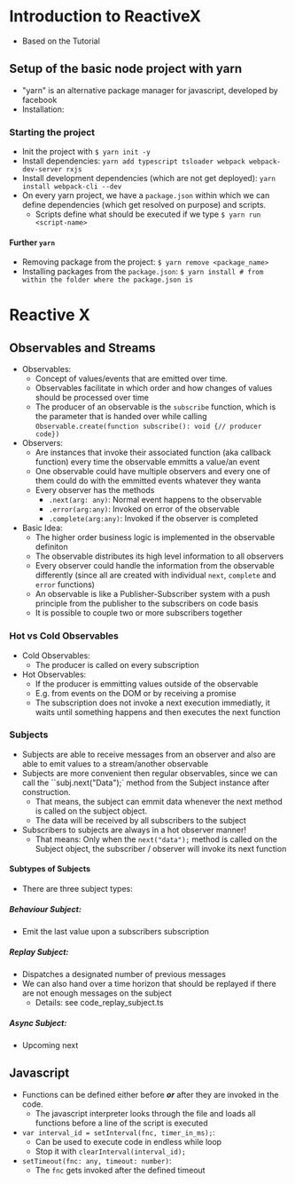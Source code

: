 # Introduction to ReactiveX
+ Based on the Tutorial [](https://www.youtube.com/watch?v=PhggNGsSQyg)

## Setup of the basic node project with yarn
+ "yarn" is an alternative package manager for javascript, developed by facebook
+ Installation: [](https://linuxize.com/post/how-to-install-yarn-on-ubuntu-20-04/)

### Starting the project
+ Init the project with ```$ yarn init -y```
+ Install dependencies: ```yarn add typescript tsloader webpack webpack-dev-server rxjs```
+ Install development dependencies (which are not get deployed): ```yarn install webpack-cli --dev```
+ On every yarn project, we have a `package.json` within which we can define dependencies (which get resolved on purpose) and scripts. 
    - Scripts define what should be executed if we type ```$ yarn run <script-name>```
#### Further `yarn`
+ Removing package from the project: `$ yarn remove <package_name>`
+ Installing packages from the `package.json`: ```$ yarn install # from within the folder where the package.json is```

# Reactive X

## Observables and Streams
+ Observables: 
    - Concept of values/events that are emitted over time.
    - Observables facilitate in which order and how changes of values should be processed over time
    - The producer of an observable is the `subscribe` function, which is the parameter that is handed over while calling `Observable.create(function subscribe(): void {// producer code})`
+ Observers:
    - Are instances that invoke their associated function (aka callback function) every time the observable emmitts a value/an event
    - One observable could have multiple observers and every one of them could do with the emmitted events whatever they wanta
    - Every observer has the methods 
        * `.next(arg: any)`: Normal event happens to the observable
        * `.error(arg:any)`: Invoked on error of the observable
        * `.complete(arg:any)`: Invoked if the observer is completed
+ Basic Idea: 
    - The higher order business logic is implemented in the observable definiton
    - The observable distributes its high level information to all observers
    - Every observer could handle the information from the observable differently (since all are created with individual `next`, `complete` and `error` functions)
    - An observable is like a Publisher-Subscriber system with a push principle from the publisher to the subscribers on code basis
    - It is possible to couple two or more subscribers together

### Hot vs Cold Observables
+ Cold Observables: 
    - The producer is called on every subscription
+ Hot Observables: 
    - If the producer is emmitting values outside of the observable
    - E.g. from events on the DOM or by receiving a promise
    - The subscription does not invoke a next execution immediatly, it waits until something happens and then executes the next function 

### Subjects
+ Subjects are able to receive messages from an observer and also are able to emit values to a stream/another observable
+ Subjects are more convenient then regular observables, since we can call the ``subj.next("Data");` method from the Subject instance after construction.
    - That means, the subject can emmit data whenever the next method is called on the subject object.
    - The data will be received by all subscribers to the subject
+ Subscribers to subjects are always in a hot observer manner!
    - That means: Only when the `next("data");` method is called on the Subject object, the subscriber / observer will invoke its next function 
#### Subtypes of Subjects
+ There are three subject types: 
##### Behaviour Subject:
+ Emit the last value upon a subscribers subscription
##### Replay Subject:
+ Dispatches a designated number of previous messages
+ We can also hand over a time horizon that should be replayed if there are not enough messages on the subject
    - Details: see code_replay_subject.ts

##### Async Subject: 
+ Upcoming next

## Javascript
+ Functions can be defined either before ***or*** after they are invoked in the code.
    - The javascript interpreter looks through the file and loads all functions before a line of the script is executed
+ `var interval_id = setInterval(fnc, timer_in_ms);`:
    - Can be used to execute code in endless while loop
    - Stop it with `clearInterval(interval_id);`
+ `setTimeout(fnc: any, timeout: number)`:
    - The `fnc` gets invoked after the defined timeout